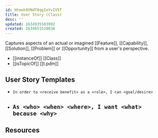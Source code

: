 ```yaml
---
id: Htmeh9VNdT0qgIeYvIV5T
title: User Story (Class)
desc: ''
updated: 1634935503992
created: 1634651528838
---
```


Captures aspects of an actual or imagined [[Feature]], [[Capability]], [[Solution]], [[Problem]] or [[Opportunity]] from a user's perspective.

- [[instanceOf]] [[Class]]
- [[isTopicOf]] [[t.pdm]] 

## User Story Templates

- `In order to <receive benefit> as a <role>, I can <goal/desire>`
- `As <who> <when> <where>, I want <what> because <why>`
  - 

## Resources
